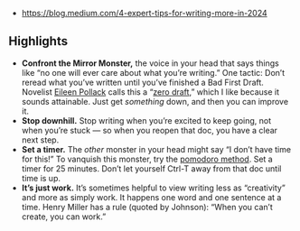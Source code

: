 
- https://blog.medium.com/4-expert-tips-for-writing-more-in-2024

## Highlights

-   **Confront the Mirror Monster,** the voice in your head that says things like “no one will ever care about what you’re writing.” One tactic: Don’t reread what you’ve written until you’ve finished a Bad First Draft. Novelist [Eileen Pollack](https://medium.com/u/eb253931aee9?source=post_page---user_mention--d1db9f4dcca3--------------------------------) calls this a “[zero draft](https://humanparts.medium.com/how-to-finally-finish-your-creative-projects-5b4386f1498d?sk=v2%2Fb0c43eb9-7cb9-45cc-9bcd-33f010cbb9db),” which I like because it sounds attainable. Just get _something_ down, and then you can improve it.
-   **Stop downhill.** Stop writing when you’re excited to keep going, not when you’re stuck — so when you reopen that doc, you have a clear next step.
-   **Set a timer.** The _other_ monster in your head might say “I don’t have time for this!” To vanquish this monster, try the [pomodoro method](https://faculty.vt.edu/faculty-development/mentoring-and-support/faculty-writing/articles-for-faculty-writers/a-fresh-take-on-the-pomodoro-technique.html#:~:text=It%20works%20like%20this%3A%20choose,take%20a%2030%2Dminute%20break.). Set a timer for 25 minutes. Don’t let yourself Ctrl-T away from that doc until time is up.
-   **It’s just work.** It’s sometimes helpful to view writing less as “creativity” and more as simply work. It happens one word and one sentence at a time. Henry Miller has a rule (quoted by Johnson): “When you can’t create, you can work.”